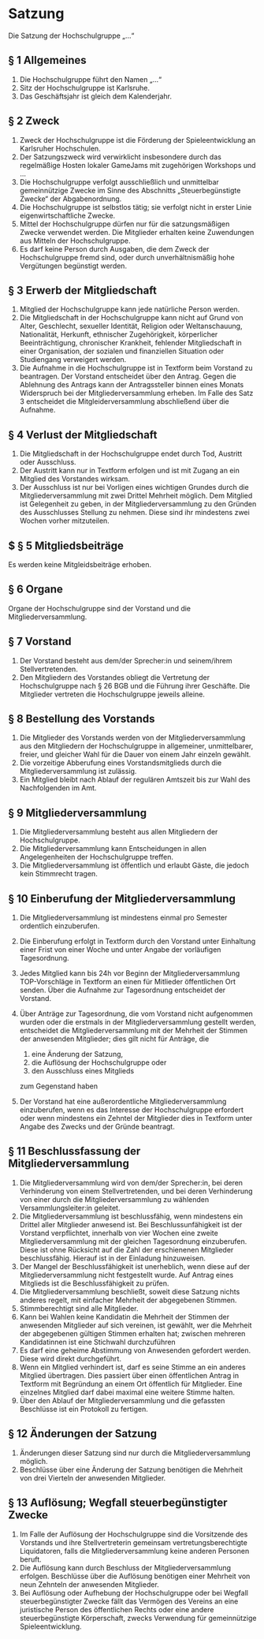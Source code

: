 # Satzung

Die Satzung der Hochschulgruppe „…“

## § 1 Allgemeines

1. Die Hochschulgruppe führt den Namen „…“
2. Sitz der Hochschulgruppe ist Karlsruhe.
3. Das Geschäftsjahr ist gleich dem Kalenderjahr.

## § 2 Zweck

1. Zweck der Hochschulgruppe ist die Förderung der Spieleentwicklung an Karlsruher Hochschulen.
2. Der Satzungszweck wird verwirklicht insbesondere durch das regelmäßige Hosten lokaler GameJams mit zugehörigen
   Workshops und ...
3. Die Hochschulgruppe verfolgt ausschließlich und unmittelbar gemeinnützige Zwecke im Sinne des Abschnitts
   „Steuerbegünstigte Zwecke“ der Abgabenordnung.
4. Die Hochschulgruppe ist selbstlos tätig; sie verfolgt nicht in erster Linie eigenwirtschaftliche Zwecke.
5. Mittel der Hochschulgruppe dürfen nur für die satzungsmäßigen Zwecke verwendet werden. Die Mitglieder erhalten keine
   Zuwendungen aus Mitteln der Hochschulgruppe.
6. Es darf keine Person durch Ausgaben, die dem Zweck der Hochschulgruppe fremd sind, oder durch unverhältnismäßig hohe
   Vergütungen begünstigt werden.

## § 3 Erwerb der Mitgliedschaft

1. Mitglied der Hochschulgruppe kann jede natürliche Person werden.
2. Die Mitgliedschaft in der Hochschulgruppe kann nicht auf Grund von Alter, Geschlecht, sexueller Identität, Religion
   oder Weltanschauung, Nationalität, Herkunft, ethnischer Zugehörigkeit, körperlicher Beeinträchtigung, chronischer
   Krankheit, fehlender Mitgliedschaft in einer Organisation, der sozialen und finanziellen Situation oder Studiengang
   verweigert werden.
3. Die Aufnahme in die Hochschulgruppe ist in Textform beim Vorstand zu beantragen. Der Vorstand entscheidet über den
   Antrag. Gegen die Ablehnung des Antrags kann der Antragssteller binnen eines Monats Widerspruch bei der
   Mitgliederversammlung erheben. Im Falle des Satz 3 entscheidet die Mitgleiderversammlung abschließend über die
   Aufnahme.

## § 4 Verlust der Mitgliedschaft

1. Die Mitgliedschaft in der Hochschulgruppe endet durch Tod, Austritt oder Ausschluss.
2. Der Austritt kann nur in Textform erfolgen und ist mit Zugang an ein Mitglied des
   Vorstandes wirksam.
3. Der Ausschluss ist nur bei Vorligen eines wichtigen Grundes durch die Mitgliederversammlung mit zwei Drittel Mehrheit
   möglich. Dem Mitglied ist Gelegenheit zu geben,
   in der Mitgliederversammlung zu den Gründen des Ausschlusses Stellung zu nehmen.
   Diese sind ihr mindestens zwei Wochen vorher mitzuteilen.

## $ § 5 Mitgliedsbeiträge

Es werden keine Mitgleidsbeiträge erhoben.

## § 6 Organe

Organe der Hochschulgruppe sind der Vorstand und die Mitgliederversammlung.

## § 7 Vorstand

1. Der Vorstand besteht aus dem/der Sprecher:in und seinem/ihrem Stellvertretenden.
2. Den Mitgliedern des Vorstandes obliegt die Vertretung der Hochschulgruppe nach § 26 BGB und die Führung ihrer
   Geschäfte. Die Mitglieder vertreten die Hochschulgruppe jeweils alleine.

## § 8 Bestellung des Vorstands

1. Die Mitglieder des Vorstands werden von der Mitgliederversammlung aus den Mitgliedern der Hochschulgruppe in
   allgemeiner, unmittelbarer, freier, und gleicher Wahl für die Dauer von einem Jahr einzeln gewählt.
2. Die vorzeitige Abberufung eines Vorstandsmitglieds durch die Mitgliederversammlung ist zulässig.
3. Ein Mitglied bleibt nach Ablauf der regulären Amtszeit bis zur Wahl des Nachfolgenden im Amt.

## § 9 Mitgliederversammlung

1. Die Mitgliederversammlung besteht aus allen Mitgliedern der Hochschulgruppe.
2. Die Mitgliederversammlung kann Entscheidungen in allen Angelegenheiten der Hochschulgruppe treffen.
3. Die Mitgliederversammlung ist öffentlich und erlaubt Gäste, die jedoch kein Stimmrecht tragen.

## § 10 Einberufung der Mitgliederversammlung

1. Die Mitgliederversammlung ist mindestens einmal pro Semester ordentlich einzuberufen.
2. Die Einberufung erfolgt in Textform durch den Vorstand unter Einhaltung einer Frist von einer Woche und unter Angabe
   der vorläufigen Tagesordnung.
3. Jedes Mitglied kann bis 24h vor Beginn der Mitgliederversammlung TOP-Vorschläge in Textform an einen für Mitlieder
   öffentlichen Ort senden. Über die Aufnahme zur Tagesordnung entscheidet der Vorstand.
4. Über Anträge zur Tagesordnung, die vom Vorstand nicht aufgenommen wurden oder die erstmals in der
   Mitgliederversammlung gestellt werden, entscheidet die Mitgliederversammlung mit der Mehrheit der Stimmen der
   anwesenden Mitglieder; dies gilt nicht für Anträge, die
    1. eine Änderung der Satzung,
    2. die Auflösung der Hochschulgruppe oder
    3. den Ausschluss eines Mitglieds

   zum Gegenstand haben
5. Der Vorstand hat eine außerordentliche Mitgliederversammlung einzuberufen, wenn es das Interesse der Hochschulgruppe
   erfordert oder wenn mindestens ein Zehntel der Mitglieder dies in Textform unter Angabe des Zwecks und der Gründe
   beantragt.

## § 11 Beschlussfassung der Mitgliederversammlung

1. Die Mitgliederversammlung wird von dem/der Sprecher:in, bei deren Verhinderung von einem Stellvertretenden,
   und bei deren Verhinderung von einer durch die Mitgliederversammlung zu wählenden Versammlungsleiter:in geleitet.
2. Die Mitgliederversammlung ist beschlussfähig, wenn mindestens ein Drittel aller Mitglieder anwesend ist. Bei
   Beschlussunfähigkeit ist der Vorstand verpflichtet, innerhalb von vier Wochen eine zweite Mitgliederversammlung mit
   der gleichen Tagesordnung einzuberufen. Diese ist ohne Rücksicht auf die Zahl der erschienenen Mitglieder
   beschlussfähig. Hierauf ist in der Einladung hinzuweisen.
3. Der Mangel der Beschlussfähigkeit ist unerheblich, wenn diese auf der Mitgliederversammlung nicht festgestellt wurde.
   Auf Antrag eines Mitglieds ist die Beschlussfähigkeit zu prüfen.
4. Die Mitgliederversammlung beschließt, soweit diese Satzung nichts anderes regelt, mit einfacher Mehrheit der
   abgegebenen Stimmen.
5. Stimmberechtigt sind alle Mitglieder.
6. Kann bei Wahlen keine Kandidatin die Mehrheit der Stimmen der anwesenden Mitglieder auf sich vereinen, ist gewählt,
   wer die Mehrheit der abgegebenen gültigen Stimmen erhalten hat; zwischen mehreren Kandidatinnen ist eine Stichwahl
   durchzuführen
7. Es darf eine geheime Abstimmung von Anwesenden gefordert werden. Diese wird direkt durchgeführt.
8. Wenn ein Mitglied verhindert ist, darf es seine Stimme an ein anderes Mitglied übertragen. Dies passiert über einen
   öffentlichen Antrag in Textform mit Begründung an einem Ort öffentlich für Mitglieder. Eine einzelnes Mitglied darf
   dabei maximal eine weitere Stimme halten.
9. Über den Ablauf der Mitgliederversammlung und die gefassten Beschlüsse ist ein Protokoll zu fertigen.

## § 12 Änderungen der Satzung

1. Änderungen dieser Satzung sind nur durch die Mitgliederversammlung möglich.
2. Beschlüsse über eine Änderung der Satzung benötigen die Mehrheit von drei Vierteln der anwesenden Mitglieder.

## § 13 Auflösung; Wegfall steuerbegünstigter Zwecke

1. Im Falle der Auflösung der Hochschulgruppe sind die Vorsitzende des Vorstands und ihre Stellvertreterin gemeinsam
   vertretungsberechtigte Liquidatoren, falls die Mitgliederversammlung keine anderen Personen beruft.
2. Die Auflösung kann durch Beschluss der Mitgliederversammlung erfolgen. Beschlüsse über die Auflösung benötigen einer
   Mehrheit von neun Zehnteln der anwesenden Mitglieder.
3. Bei Auflösung oder Aufhebung der Hochschulgruppe oder bei Wegfall steuerbegünstigter Zwecke fällt das Vermögen des
   Vereins an eine juristische Person des öffentlichen Rechts oder eine andere steuerbegünstigte Körperschaft, zwecks
   Verwendung für gemeinnützige Spieleentwicklung.


